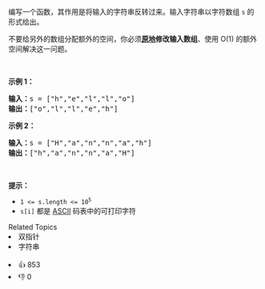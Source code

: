 <p>编写一个函数，其作用是将输入的字符串反转过来。输入字符串以字符数组 <code>s</code> 的形式给出。</p>

<p>不要给另外的数组分配额外的空间，你必须<strong><a href="https://baike.baidu.com/item/原地算法" target="_blank">原地</a>修改输入数组</strong>、使用 O(1) 的额外空间解决这一问题。</p>

<p>&nbsp;</p>

<p><strong>示例 1：</strong></p>

<pre>
<strong>输入：</strong>s = ["h","e","l","l","o"]
<strong>输出：</strong>["o","l","l","e","h"]
</pre>

<p><strong>示例 2：</strong></p>

<pre>
<strong>输入：</strong>s = ["H","a","n","n","a","h"]
<strong>输出：</strong>["h","a","n","n","a","H"]</pre>

<p>&nbsp;</p>

<p><strong>提示：</strong></p>

<ul> 
 <li><code>1 &lt;= s.length &lt;= 10<sup>5</sup></code></li> 
 <li><code>s[i]</code> 都是 <a href="https://baike.baidu.com/item/ASCII" target="_blank">ASCII</a> 码表中的可打印字符</li> 
</ul>

<div><div>Related Topics</div><div><li>双指针</li><li>字符串</li></div></div><br><div><li>👍 853</li><li>👎 0</li></div>